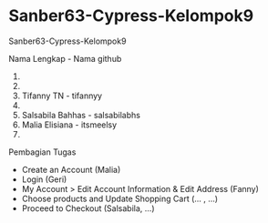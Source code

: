# Sanber63-Cypress-Kelompok9
Sanber63-Cypress-Kelompok9

Nama Lengkap - Nama github

1. 
2. 
3. Tifanny TN - tifannyy
4. 
5. Salsabila Bahhas - salsabilabhs
6. Malia Elisiana - itsmeelsy
7.

Pembagian Tugas

- Create an Account (Malia)
- Login (Geri)
- My Account > Edit Account Information & Edit Address (Fanny)
- Choose products and Update Shopping Cart (... , ...)
- Proceed to Checkout (Salsabila, ...)
